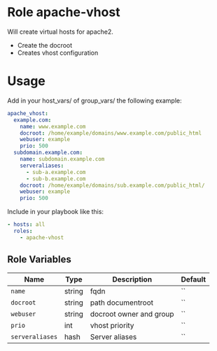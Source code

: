 # Role apache-vhost

Will create virtual hosts for apache2.

- Create the docroot
- Creates vhost configuration

# Usage

Add in your host_vars/ of group_vars/ the following example:

```yaml
apache_vhost:
  example.com:
    name: www.example.com
    docroot: /home/example/domains/www.example.com/public_html
    webuser: example
    prio: 500
  subdomain.example.com:
    name: subdomain.example.com
    serveraliases:
      - sub-a.example.com
      - sub-b.example.com
    docroot: /home/example/domains/sub.example.com/public_html/
    webuser: example
    prio: 500
```

Include in your playbook like this:

```yaml
- hosts: all
  roles:
    - apache-vhost
```

## Role Variables

|Name|Type|Description|Default|
|----|----|-----------|-------|
`name`|string|fqdn|``
`docroot`|string|path documentroot|``
`webuser`|string|docroot owner and group|``
`prio`|int|vhost priority|``
`serveraliases`|hash|Server aliases|``
